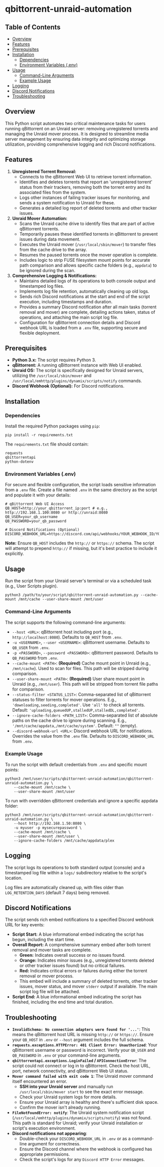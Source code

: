 # qbittorrent-unraid-automation

## Table of Contents

- [Overview](https://gemini.google.com/app/#overview "null")
- [Features](https://gemini.google.com/app/#features "null")
- [Prerequisites](https://gemini.google.com/app/#prerequisites "null")
- [Installation](https://gemini.google.com/app/#installation "null")
	- [Dependencies](https://gemini.google.com/app/#dependencies "null")
	- [Environment Variables (.env)](https://gemini.google.com/app/#environment-variables-env "null")
- [Usage](https://gemini.google.com/app/#usage "null")
	- [Command-Line Arguments](https://gemini.google.com/app/#command-line-arguments "null")
	- [Example Usage](https://gemini.google.com/app/#example-usage "null")
- [Logging](https://gemini.google.com/app/#logging "null")
- [Discord Notifications](https://gemini.google.com/app/#discord-notifications "null")
- [Troubleshooting](https://gemini.google.com/app/#troubleshooting "null")

## Overview

This Python script automates two critical maintenance tasks for users running qBittorrent on an Unraid server: removing unregistered torrents and managing the Unraid mover process. It is designed to streamline media server management by ensuring data integrity and optimizing storage utilization, providing comprehensive logging and rich Discord notifications.

## Features

1. **Unregistered Torrent Removal:**
	- Connects to the qBittorrent Web UI to retrieve torrent information.
	- Identifies and deletes torrents that report an 'unregistered torrent' status from their trackers, removing both the torrent entry and its associated files from the system.
	- Logs other instances of failing tracker issues for monitoring, and sends a system notification to Unraid for these.
	- Generates a detailed log report of deleted torrents and other tracker issues.
2. **Unraid Mover Automation:**
	- Scans the Unraid cache drive to identify files that are part of active qBittorrent torrents.
	- Temporarily pauses these identified torrents in qBittorrent to prevent issues during data movement.
	- Executes the Unraid mover (`/usr/local/sbin/mover`) to transfer files from the cache drive to the array.
	- Resumes the paused torrents once the mover operation is complete.
	- Includes logic to strip FUSE filesystem mount points for accurate path comparison and allows specific cache folders (e.g., `appdata`) to be ignored during the scan.
3. **Comprehensive Logging & Notifications:**
	- Maintains detailed logs of its operations to both console output and timestamped log files.
	- Implements log file retention, automatically cleaning up old logs.
	- Sends rich Discord notifications at the start and end of the script execution, including timestamps and duration.
	- Provides a summary Discord notification after all main tasks (torrent removal and mover) are complete, detailing actions taken, status of operations, and attaching the main script log file.
	- Configuration for qBittorrent connection details and Discord webhook URL is loaded from a `.env` file, supporting secure and flexible deployment.

## Prerequisites

- **Python 3.x:** The script requires Python 3.
- **qBittorrent:** A running qBittorrent instance with Web UI enabled.
- **Unraid OS:** The script is specifically designed for Unraid servers, utilizing the `/usr/local/sbin/mover` and `/usr/local/emhttp/plugins/dynamix/scripts/notify` commands.
- **Discord Webhook (Optional):** For Discord notifications.

## Installation

### Dependencies

Install the required Python packages using `pip`:

```
pip install -r requirements.txt
```

The `requirements.txt` file should contain:

```
requests
qbittorrentapi
python-dotenv
```

### Environment Variables (.env)

For secure and flexible configuration, the script loads sensitive information from a `.env` file. Create a file named `.env` in the same directory as the script and populate it with your details:

```
# qBittorrent Web UI Access
QB_HOST=http://your_qbittorrent_ip:port # e.g., http://192.168.1.100:8080 or http://unraid:8080
QB_USER=your_qb_username
QB_PASSWORD=your_qb_password

# Discord Notifications (Optional)
DISCORD_WEBHOOK_URL=https://discord.com/api/webhooks/YOUR_WEBHOOK_ID/YOUR_WEBHOOK_TOKEN
```

**Note:** Ensure `QB_HOST` includes the `http://` or `https://` schema. The script will attempt to prepend `http://` if missing, but it's best practice to include it explicitly.

## Usage

Run the script from your Unraid server's terminal or via a scheduled task (e.g., User Scripts plugin).

```
python3 /path/to/your/script/qbittorrent-unraid-automation.py --cache-mount /mnt/cache --user-share-mount /mnt/user
```

### Command-Line Arguments

The script supports the following command-line arguments:

- `--host <URL>`: qBittorrent host including port (e.g., `http://localhost:8080`). Defaults to `QB_HOST` from `.env`.
- `-u <USERNAME>`, `--user <USERNAME>`: qBittorrent username. Defaults to `QB_USER` from `.env`.
- `-p <PASSWORD>`, `--password <PASSWORD>`: qBittorrent password. Defaults to `QB_PASSWORD` from `.env`.
- `--cache-mount <PATH>`: **(Required)** Cache mount point in Unraid (e.g., `/mnt/cache`). Used to scan for files. This path will be stripped during comparison.
- `--user-share-mount <PATH>`: **(Required)** User share mount point in Unraid (e.g., `/mnt/user`). This path will be stripped from torrent file paths for comparison.
- `--status-filter <STATUS_LIST>`: Comma-separated list of qBittorrent statuses to filter torrents for mover operations. E.g., `'downloading,seeding,completed'`. Use `'all'` to check all torrents. Default: `'uploading,queuedUP,stalledUP,stalledDL,completed'`.
- `--ignore-cache-folders <PATH_LIST>`: Comma-separated list of absolute paths on the cache drive to ignore during scanning. E.g., `'/mnt/cache/appdata,/mnt/cache/system'`. Default: `""` (empty).
- `--discord-webhook-url <URL>`: Discord webhook URL for notifications. Overrides the value from the `.env` file. Defaults to `DISCORD_WEBHOOK_URL` from `.env`.

### Example Usage

To run the script with default credentials from `.env` and specific mount points:

```
python3 /mnt/user/scripts/qbittorrent-unraid-automation/qbittorrent-unraid-automation.py \
    --cache-mount /mnt/cache \
    --user-share-mount /mnt/user
```

To run with overridden qBittorrent credentials and ignore a specific appdata folder:

```
python3 /mnt/user/scripts/qbittorrent-unraid-automation/qbittorrent-unraid-automation.py \
    --host http://192.168.1.50:8080 \
    -u myuser -p mysecurepassword \
    --cache-mount /mnt/cache \
    --user-share-mount /mnt/user \
    --ignore-cache-folders /mnt/cache/appdata/plex
```

## Logging

The script logs its operations to both standard output (console) and a timestamped log file within a `logs/` subdirectory relative to the script's location.

Log files are automatically cleaned up, with files older than `LOG_RETENTION_DAYS` (default 7 days) being removed.

## Discord Notifications

The script sends rich embed notifications to a specified Discord webhook URL for key events:

- **Script Start:** A blue informational embed indicating the script has begun, including the start time.
- **Overall Report:** A comprehensive summary embed after both torrent removal and mover tasks are complete.
	- **Green:** Indicates overall success or no issues found.
	- **Orange:** Indicates minor issues (e.g., unregistered torrents deleted or other tracker issues found) but no critical failures.
	- **Red:** Indicates critical errors or failures during either the torrent removal or mover process.
	- This embed will include a summary of deleted torrents, other tracker issues, mover status, and mover `stderr` output if available. The main script log file will be attached.
- **Script End:** A blue informational embed indicating the script has finished, including the end time and total duration.

## Troubleshooting

- **`InvalidSchema: No connection adapters were found for '...'`**: This means the qBittorrent host URL is missing `http://` or `https://`. Ensure your `QB_HOST` in `.env` or `--host` argument includes the full schema.
- **`requests.exceptions.HTTPError: 401 Client Error: Unauthorized`**: Your qBittorrent username or password is incorrect. Verify your `QB_USER` and `QB_PASSWORD` in `.env` or your command-line arguments.
- **`qbittorrentapi.exceptions.LoginFailed` / `APIConnectionError`**: The script could not connect or log in to qBittorrent. Check the host URL, port, network connectivity, and qBittorrent Web UI status.
- **`Mover command failed with exit code 1`**: The Unraid mover command itself encountered an error.
	- **SSH into your Unraid server** and manually run `/usr/local/sbin/mover start` to see the exact error message.
	- Check your Unraid system logs for more details.
	- Ensure your Unraid array is healthy and there's sufficient disk space.
	- Confirm the mover isn't already running.
- **`FileNotFoundError: notify`**: The Unraid system notification script (`/usr/local/emhttp/plugins/dynamix/scripts/notify`) was not found. This path is standard for Unraid; verify your Unraid installation or script's execution environment.
- **Discord notifications not appearing**:
	- Double-check your `DISCORD_WEBHOOK_URL` in `.env` or as a command-line argument for correctness.
	- Ensure the Discord channel where the webhook is configured has appropriate permissions.
	- Check the script's logs for any `Discord HTTP Error` messages.
